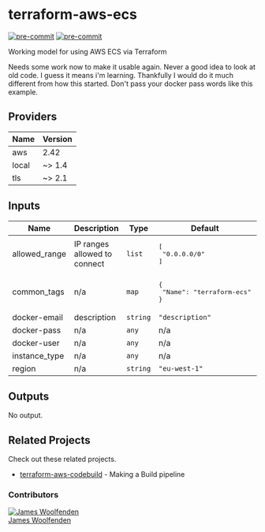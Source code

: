 # terraform-aws-ecs

[![pre-commit](https://img.shields.io/badge/pre--commit-enabled-brightgreen?logo=pre-commit&logoColor=white)](https://github.com/pre-commit/pre-commit)
[![pre-commit](https://img.shields.io/badge/checkov-verified-brightgreen)](https://www.checkov.io/)

Working model for using AWS ECS via Terraform

Needs some work now to make it usable again.
Never a good idea to look at old code.
I guess it means i'm learning.
Thankfully I would do it much different from how this started.
Don't pass your docker pass words like this example.

<!-- BEGINNING OF PRE-COMMIT-TERRAFORM DOCS HOOK -->
## Providers

| Name | Version |
|------|---------|
| aws | 2.42 |
| local | ~> 1.4 |
| tls | ~> 2.1 |

## Inputs

| Name | Description | Type | Default | Required |
|------|-------------|------|---------|:-----:|
| allowed\_range | IP ranges allowed to connect | `list` | <pre>[<br>  "0.0.0.0/0"<br>]</pre> | no |
| common\_tags | n/a | `map` | <pre>{<br>  "Name": "terraform-ecs"<br>}</pre> | no |
| docker-email | description | `string` | `"description"` | no |
| docker-pass | n/a | `any` | n/a | yes |
| docker-user | n/a | `any` | n/a | yes |
| instance\_type | n/a | `any` | n/a | yes |
| region | n/a | `string` | `"eu-west-1"` | no |

## Outputs

No output.

<!-- END OF PRE-COMMIT-TERRAFORM DOCS HOOK -->

## Related Projects

Check out these related projects.

- [terraform-aws-codebuild](https://github.com/jameswoolfenden/terraform-aws-codebuild) - Making a Build pipeline

### Contributors

[![James Woolfenden][jameswoolfenden_avatar]][jameswoolfenden_homepage]<br/>[James Woolfenden][jameswoolfenden_homepage]

[jameswoolfenden_homepage]: https://github.com/jameswoolfenden
[jameswoolfenden_avatar]: https://github.com/jameswoolfenden.png?size=150
